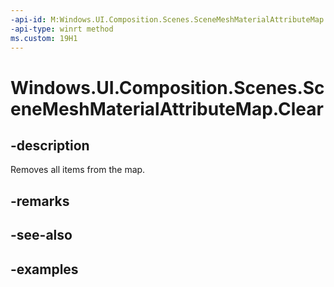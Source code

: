 ```yaml
---
-api-id: M:Windows.UI.Composition.Scenes.SceneMeshMaterialAttributeMap.Clear
-api-type: winrt method
ms.custom: 19H1
---
```


<!-- Method syntax.
public void SceneMeshMaterialAttributeMap.Clear()
-->

# Windows.UI.Composition.Scenes.SceneMeshMaterialAttributeMap.Clear

## -description

Removes all items from the map.



## -remarks

## -see-also

## -examples

